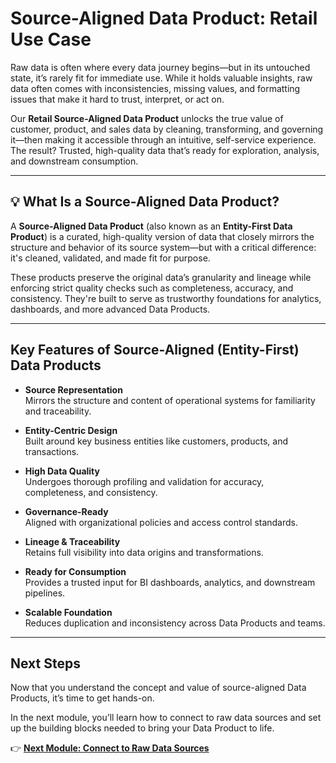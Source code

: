 # Source-Aligned Data Product: Retail Use Case

Raw data is often where every data journey begins—but in its untouched state, it’s rarely fit for immediate use. While it holds valuable insights, raw data often comes with inconsistencies, missing values, and formatting issues that make it hard to trust, interpret, or act on.

Our **Retail Source-Aligned Data Product** unlocks the true value of customer, product, and sales data by cleaning, transforming, and governing it—then making it accessible through an intuitive, self-service experience. The result? Trusted, high-quality data that’s ready for exploration, analysis, and downstream consumption.

---

## 💡 What Is a Source-Aligned Data Product?

A **Source-Aligned Data Product** (also known as an **Entity-First Data Product**) is a curated, high-quality version of data that closely mirrors the structure and behavior of its source system—but with a critical difference: it's cleaned, validated, and made fit for purpose.

These products preserve the original data’s granularity and lineage while enforcing strict quality checks such as completeness, accuracy, and consistency. They're built to serve as trustworthy foundations for analytics, dashboards, and more advanced Data Products.

---

## Key Features of Source-Aligned (Entity-First) Data Products

- **Source Representation**  
  Mirrors the structure and content of operational systems for familiarity and traceability.

- **Entity-Centric Design**  
  Built around key business entities like customers, products, and transactions.

- **High Data Quality**  
  Undergoes thorough profiling and validation for accuracy, completeness, and consistency.

- **Governance-Ready**  
  Aligned with organizational policies and access control standards.

- **Lineage & Traceability**  
  Retains full visibility into data origins and transformations.

- **Ready for Consumption**  
  Provides a trusted input for BI dashboards, analytics, and downstream pipelines.

- **Scalable Foundation**  
  Reduces duplication and inconsistency across Data Products and teams.

---

## Next Steps

Now that you understand the concept and value of source-aligned Data Products, it’s time to get hands-on.

In the next module, you’ll learn how to connect to raw data sources and set up the building blocks needed to bring your Data Product to life.

👉 [**Next Module: Connect to Raw Data Sources**](/learn_new/dp_foundations1_learn_track/data_source_connectivity/)
